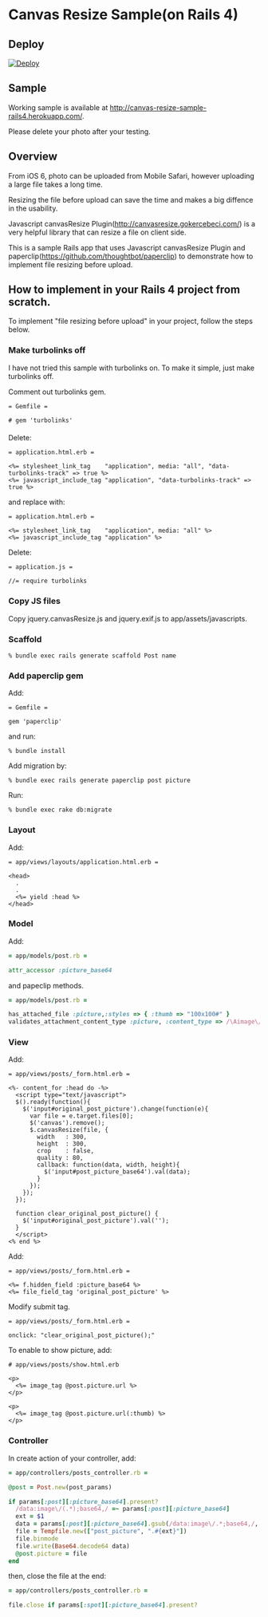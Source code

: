 # Canvas Resize Sample(on Rails 4)

## Deploy

[![Deploy](https://www.herokucdn.com/deploy/button.png)](https://heroku.com/deploy)

## Sample

Working sample is available at http://canvas-resize-sample-rails4.herokuapp.com/.

Please delete your photo after your testing.

## Overview

From iOS 6, photo can be uploaded from Mobile Safari, however uploading a large file takes a long time.

Resizing the file before upload can save the time and makes a big diffence in the usability.

Javascript canvasResize Plugin(http://canvasresize.gokercebeci.com/) is a very helpful library that can resize a file on client side.

This is a sample Rails app that uses Javascript canvasResize Plugin and paperclip(https://github.com/thoughtbot/paperclip) to demonstrate how to implement file resizing before upload.

## How to implement in your Rails 4 project from scratch.

To implement "file resizing before upload" in your project, follow the steps below.

### Make turbolinks off

I have not tried this sample with turbolinks on. To make it simple, just make turbolinks off.


Comment out turbolinks gem.

```
= Gemfile =

# gem 'turbolinks'
```

####

Delete:

```erb
= application.html.erb =

<%= stylesheet_link_tag    "application", media: "all", "data-turbolinks-track" => true %>
<%= javascript_include_tag "application", "data-turbolinks-track" => true %>
```

and replace with:

```erb
= application.html.erb =

<%= stylesheet_link_tag    "application", media: "all" %>
<%= javascript_include_tag "application" %>
```

Delete:

```erb
= application.js =

//= require turbolinks
```

### Copy JS files

Copy jquery.canvasResize.js and jquery.exif.js to app/assets/javascripts.

### Scaffold

```
% bundle exec rails generate scaffold Post name
```

### Add paperclip gem

Add:

```
= Gemfile =

gem 'paperclip'
```

and run:

```
% bundle install
```

Add migration by:

```
% bundle exec rails generate paperclip post picture
```

Run:

```
% bundle exec rake db:migrate
```

### Layout

Add:

```erb
= app/views/layouts/application.html.erb =

<head>
  .
  .
  <%= yield :head %>
</head>
```

### Model

Add:

```ruby
= app/models/post.rb =

attr_accessor :picture_base64
```

and papeclip methods.

```ruby
= app/models/post.rb =

has_attached_file :picture,:styles => { :thumb => "100x100#" }
validates_attachment_content_type :picture, :content_type => /\Aimage\/.*\Z/
```

### View

Add:

```erb
= app/views/posts/_form.html.erb =

<%- content_for :head do -%>
  <script type="text/javascript">
  $().ready(function(){
    $('input#original_post_picture').change(function(e){
      var file = e.target.files[0];
      $('canvas').remove();
      $.canvasResize(file, {
        width   : 300,
        height  : 300,
        crop    : false,
        quality : 80,
        callback: function(data, width, height){
          $('input#post_picture_base64').val(data);
        }
      });
    });
  });

  function clear_original_post_picture() {
    $('input#original_post_picture').val('');
  }
  </script>
<% end %>
```

Add:

```erb
= app/views/posts/_form.html.erb =

<%= f.hidden_field :picture_base64 %>
<%= file_field_tag 'original_post_picture' %>
```

Modify submit tag.

```erb
= app/views/posts/_form.html.erb =

onclick: "clear_original_post_picture();"
```

To enable to show picture, add:

```erb
# app/views/posts/show.html.erb

<p>
  <%= image_tag @post.picture.url %>
</p>

<p>
  <%= image_tag @post.picture.url(:thumb) %>
</p>
```

### Controller

In create action of your controller, add:

```ruby
= app/controllers/posts_controller.rb =

@post = Post.new(post_params)

if params[:post][:picture_base64].present?
  /data:image\/(.*);base64,/ =~ params[:post][:picture_base64]
  ext = $1
  data = params[:post][:picture_base64].gsub(/data:image\/.*;base64,/, '')
  file = Tempfile.new(["post_picture", ".#{ext}"])
  file.binmode
  file.write(Base64.decode64 data)
  @post.picture = file
end
```

then, close the file at the end:

```ruby
= app/controllers/posts_controller.rb =

file.close if params[:spot][:picture_base64].present?
```
